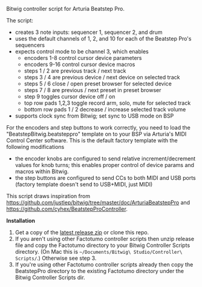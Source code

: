 Bitwig controller script for Arturia Beatstep Pro.

The script:
  * creates 3 note inputs: sequencer 1, sequencer 2, and drum
  * uses the default channels of 1, 2, and 10 for each of the Beatstep Pro's sequencers
  * expects control mode to be channel 3, which enables
    * encoders 1-8 control cursor device parameters
    * encoders 9-16 control cursor device macros
    * steps 1 / 2 are previous track / next track
    * steps 3 / 4 are previous device / next device on selected track
    * steps 5 / 6 close / open preset browser for selected device
    * steps 7 / 8 are previous / next preset in preset browser
    * step 9 toggles cursor device off / on
    * top row pads 1,2,3 toggle record arm, solo, mute for selected track
    * bottom row pads 1 / 2 decrease / increase selected track volume
  * supports clock sync from Bitwig; set sync to USB mode on BSP

For the encoders and step buttons to work correctly, you need to load the "BeatstepBitwig.beatsteppro" template on to your BSP via Arturia's MIDI Control Center software.  This is the default factory template with the following modifications

  * the encoder knobs are configured to send relative increment/decrement values for knob turns; this enables proper control of device params and macros within Bitwig.
  * the step buttons are configured to send CCs to both MIDI and USB ports (factory template doesn't send to USB+MIDI, just MIDI)

This script draws inspiration from https://github.com/justlep/bitwig/tree/master/doc/ArturiaBeatstepPro and https://github.com/cyhex/BeatstepProController.

**Installation**

  1. Get a copy of the [latest release zip](https://github.com/benschmaus/bitwig-beatsteppro/releases) or clone this repo.
  2. If you aren't using other Factotumo controller scripts then unzip release file and copy the Factotumo directory to your Bitwig Controller Scripts directory.  (On Mac this is `~/Documents/Bitwig\ Studio/Controller\ Scripts/`.)  Otherwise see step 3.
  3. If you're using other Factotumo controller scripts already then copy the BeatstepPro directory to the existing Factotumo directory under the Bitwig Controller Scripts dir.
